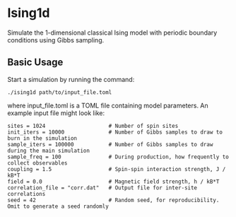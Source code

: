 # Ising1d

Simulate the 1-dimensional classical Ising model with periodic boundary
conditions using Gibbs sampling.

## Basic Usage

Start a simulation by running the command:

    ./ising1d path/to/input_file.toml

where input_file.toml is a TOML file containing model parameters. An example
input file might look like:

    sites = 1024                    # Number of spin sites
    init_iters = 10000              # Number of Gibbs samples to draw to burn in the simulation
    sample_iters = 100000           # Number of Gibbs samples to draw during the main simulation
    sample_freq = 100               # During production, how frequently to collect observables
    coupling = 1.5                  # Spin-spin interaction strength, J / kB*T
    field = 0.0                     # Magnetic field strength, h / kB*T
    correlation_file = "corr.dat"   # Output file for inter-site correlations
    seed = 42                       # Random seed, for reproducibility. Omit to generate a seed randomly
